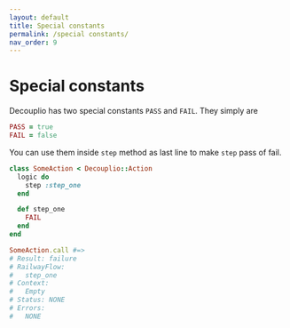 ```yaml
---
layout: default
title: Special constants
permalink: /special constants/
nav_order: 9
---
```


# Special constants

Decouplio has two special constants `PASS` and `FAIL`. They simply are

```ruby
PASS = true
FAIL = false
```

You can use them inside `step` method as last line to make `step` pass of fail.

```ruby
class SomeAction < Decouplio::Action
  logic do
    step :step_one
  end

  def step_one
    FAIL
  end
end

SomeAction.call #=>
# Result: failure
# RailwayFlow:
#   step_one
# Context:
#   Empty
# Status: NONE
# Errors:
#   NONE
```
